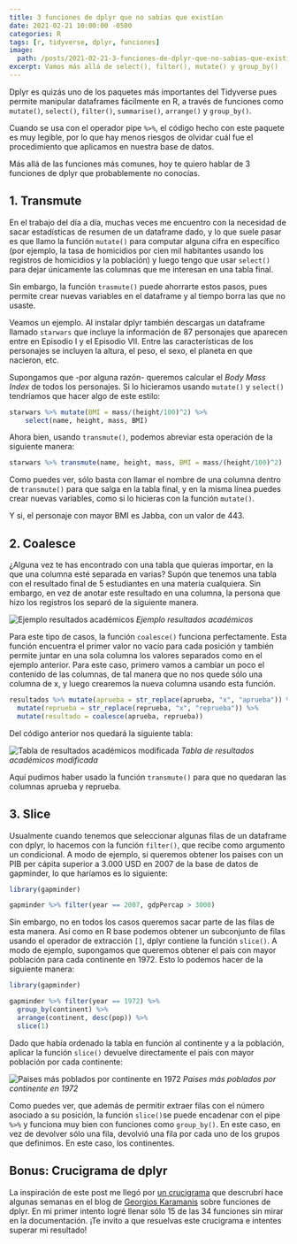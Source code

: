 ```yaml
---
title: 3 funciones de dplyr que no sabías que existían
date: 2021-02-21 10:00:00 -0500
categories: R
tags: [r, tidyverse, dplyr, funciones]
image: 
  path: /posts/2021-02-21-3-funciones-de-dplyr-que-no-sabias-que-existian/hero.jpg
excerpt: Vamos más allá de select(), filter(), mutate() y group_by()
---
```


Dplyr es quizás uno de los paquetes más importantes del Tidyverse pues permite manipular dataframes fácilmente en R, a través de funciones como `mutate()`, `select()`, `filter()`, `summarise()`, `arrange()` y `group_by()`. 

Cuando se usa con el operador pipe `%>%`, el código hecho con este paquete es muy legible, por lo que hay menos riesgos de olvidar cuál fue el procedimiento que aplicamos en nuestra base de datos. 

Más allá de las funciones más comunes, hoy te quiero hablar de 3 funciones de dplyr que probablemente no conocías.

## 1. Transmute

En el trabajo del día a día, muchas veces me encuentro con la necesidad de sacar estadísticas de resumen de un dataframe dado, y lo que suele pasar es que llamo la función `mutate()` para computar alguna cifra en específico (por ejemplo, la tasa de homicidios por cien mil habitantes usando los registros de homicidios y la población) y luego tengo que usar `select()` para dejar únicamente las columnas que me interesan en una tabla final. 

Sin embargo, la función `trasmute()` puede ahorrarte estos pasos, pues permite crear nuevas variables en el dataframe y al tiempo borra las que no usaste.

Veamos un ejemplo. Al instalar dplyr también descargas un dataframe llamado `starwars` que incluye la información de 87 personajes que aparecen entre en Episodio I y el Episodio VII. Entre las características de los personajes se incluyen la altura, el peso, el sexo, el planeta en que nacieron, etc.

Supongamos que -por alguna razón- queremos calcular el *Body Mass Index* de todos los personajes. Si lo hicieramos usando `mutate()` y `select()` tendríamos que hacer algo de este estilo:

```r
starwars %>% mutate(BMI = mass/(height/100)^2) %>%
    select(name, height, mass, BMI)
```

Ahora bien, usando `transmute()`, podemos abreviar esta operación de la siguiente manera:

```r
starwars %>% transmute(name, height, mass, BMI = mass/(height/100)^2)
```

Como puedes ver, sólo basta con llamar el nombre de una columna dentro de `transmute()` para que salga en la tabla final, y en la misma línea puedes crear nuevas variables, como si lo hicieras con la función `mutate()`.

Y si, el personaje con mayor BMI es Jabba, con un valor de 443.

## 2. Coalesce

¿Alguna vez te has encontrado con una tabla que quieras importar, en la que una columna esté separada en varias? Supón que tenemos una tabla con el resultado final de 5 estudiantes en una materia cualquiera. Sin embargo, en vez de anotar este resultado en una columna, la persona que hizo los registros los separó de la siguiente manera.

![Ejemplo resultados académicos](/posts/2021-02-21-3-funciones-de-dplyr-que-no-sabias-que-existian/tabla1_resultados.png)
*Ejemplo resultados académicos*

Para este tipo de casos, la función `coalesce()` funciona perfectamente. Esta función encuentra el primer valor no vacío para cada posición y también permite juntar en una sola columna los valores separados como en el ejemplo anterior. Para este caso, primero vamos a cambiar un poco el contenido de las columnas, de tal manera que no nos quede sólo una columna de x, y luego crearemos la nueva columna usando esta función.

```r
resultados %>% mutate(aprueba = str_replace(aprueba, "x", "aprueba")) %>%
  mutate(reprueba = str_replace(reprueba, "x", "reprueba")) %>%
  mutate(resultado = coalesce(aprueba, reprueba))
```

Del código anterior nos quedará la siguiente tabla:

![Tabla de resultados académicos modificada](/posts/2021-02-21-3-funciones-de-dplyr-que-no-sabias-que-existian/tabla2_resultados.png)
*Tabla de resultados académicos modificada*

Aquí pudimos haber usado la función `transmute()` para que no quedaran las columnas aprueba y reprueba.

## 3. Slice

Usualmente cuando tenemos que seleccionar algunas filas de un dataframe con dplyr, lo hacemos con la función `filter()`, que recibe como argumento un condicional. A modo de ejemplo, si queremos obtener los paises con un PIB per cápita superior a 3.000 USD en 2007 de la base de datos de gapminder, lo que haríamos es lo siguiente:

```r
library(gapminder) 

gapminder %>% filter(year == 2007, gdpPercap > 3000)
```

Sin embargo, no en todos los casos queremos sacar parte de las filas de esta manera. Así como en R base podemos obtener un subconjunto de filas usando el operador de extracción `[]`, dplyr contiene la función `slice()`. A modo de ejemplo, supongamos que queremos obtener el país con mayor población para cada continente en 1972. Esto lo podemos hacer de la siguiente manera:

```r
library(gapminder) 

gapminder %>% filter(year == 1972) %>%
  group_by(continent) %>%
  arrange(continent, desc(pop)) %>%
  slice(1)
```

Dado que había ordenado la tabla en función al continente y a la población, aplicar la función `slice()` devuelve directamente el país con mayor población por cada continente:

![Paises más poblados por continente en 1972](/posts/2021-02-21-3-funciones-de-dplyr-que-no-sabias-que-existian/tabla_poblacion.png)
*Paises más poblados por continente en 1972*

Como puedes ver, que además de permitir extraer filas con el número asociado a su posición, la función `slice()`se puede encadenar con el pipe `%>%` y funciona muy bien con funciones como `group_by()`. En este caso, en vez de devolver sólo una fila, devolvió una fila por cada uno de los grupos que definimos. En este caso, los continentes.

## Bonus: Crucigrama de dplyr

La inspiración de este post me llegó por [un crucigrama](https://karaman.is/blog/2020/12/dplyr-crossword/) que descrubrí hace algunas semanas en el blog de [Georgios Karamanis](https://twitter.com/camartinezbu/status/1335617034672017412) sobre funciones de dplyr. En mi primer intento logré llenar sólo 15 de las 34 funciones sin mirar en la documentación. ¡Te invito a que resuelvas este crucigrama e intentes superar mi resultado!
